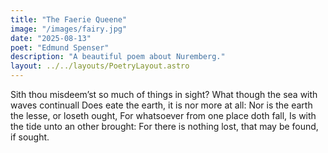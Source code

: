 ```yaml
---
title: "The Faerie Queene"
image: "/images/fairy.jpg"
date: "2025-08-13"
poet: "Edmund Spenser"
description: "A beautiful poem about Nuremberg."
layout: ../../layouts/PoetryLayout.astro
---
```


Sith thou misdeem’st so much of things in sight?
What though the sea with waves continuall
Does eate the earth, it is nor more at all:
Nor is the earth the lesse, or loseth ought,
For whatsoever from one place doth fall,
Is with the tide unto an other brought:
For there is nothing lost, that may be found, if sought.